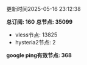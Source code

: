 更新时间2025-05-16 23:12:38

**总订阅: 160**
**总节点: 35099**
- vless节点: 13825
- hysteria2节点: 2

**google ping有效节点: 368**
